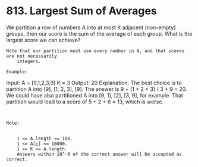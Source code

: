 # 813. Largest Sum of Averages

We partition a row of numbers A into at most K adjacent
        (non-empty) groups, then our score is the sum of the average of each group. What is the
        largest score we can achieve?

    Note that our partition must use every number in A, and that scores are not necessarily
        integers.

    Example:
Input:
A = [9,1,2,3,9]
K = 3
Output: 20
Explanation:
The best choice is to partition A into [9], [1, 2, 3], [9]. The answer is 9 + (1 + 2 + 3) / 3 + 9 = 20.
We could have also partitioned A into [9, 1], [2], [3, 9], for example.
That partition would lead to a score of 5 + 2 + 6 = 13, which is worse.

     

    Note: 

    
        1 <= A.length <= 100.
        1 <= A[i] <= 10000.
        1 <= K <= A.length.
        Answers within 10^-6 of the correct answer will be accepted as correct.